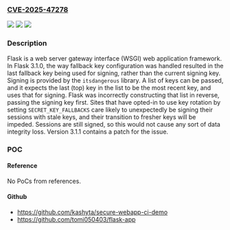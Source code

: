 ### [CVE-2025-47278](https://cve.mitre.org/cgi-bin/cvename.cgi?name=CVE-2025-47278)
![](https://img.shields.io/static/v1?label=Product&message=flask&color=blue)
![](https://img.shields.io/static/v1?label=Version&message=%3D%203.1.0%20&color=brightgreen)
![](https://img.shields.io/static/v1?label=Vulnerability&message=CWE-683%3A%20Function%20Call%20With%20Incorrect%20Order%20of%20Arguments&color=brightgreen)

### Description

Flask is a web server gateway interface (WSGI) web application framework. In Flask 3.1.0, the way fallback key configuration was handled resulted in the last fallback key being used for signing, rather than the current signing key. Signing is provided by the `itsdangerous` library. A list of keys can be passed, and it expects the last (top) key in the list to be the most recent key, and uses that for signing. Flask was incorrectly constructing that list in reverse, passing the signing key first. Sites that have opted-in to use key rotation by setting `SECRET_KEY_FALLBACKS` care likely to unexpectedly be signing their sessions with stale keys, and their transition to fresher keys will be impeded. Sessions are still signed, so this would not cause any sort of data integrity loss. Version 3.1.1 contains a patch for the issue.

### POC

#### Reference
No PoCs from references.

#### Github
- https://github.com/kashyta/secure-webapp-ci-demo
- https://github.com/tomi050403/flask-app

